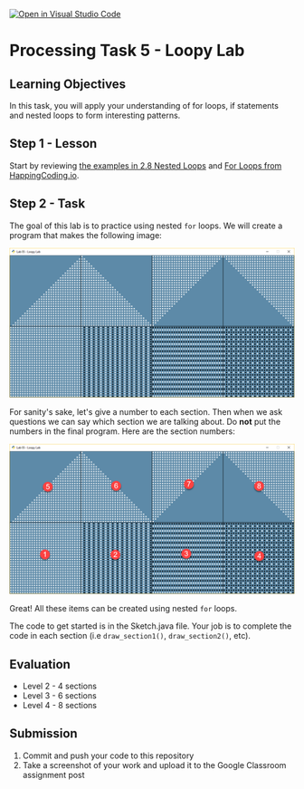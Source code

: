 [![Open in Visual Studio Code](https://classroom.github.com/assets/open-in-vscode-f059dc9a6f8d3a56e377f745f24479a46679e63a5d9fe6f495e02850cd0d8118.svg)](https://classroom.github.com/online_ide?assignment_repo_id=7474831&assignment_repo_type=AssignmentRepo)
# Processing Task 5 - Loopy Lab

## Learning Objectives
In this task, you will apply your understanding of for loops, if statements and nested loops to form interesting patterns.



## Step 1 - Lesson
Start by reviewing [the examples in 2.8 Nested Loops](https://replit.com/@EricFabroa/28-Nested-Loops#Main.java) and [For Loops from HappingCoding.io](https://happycoding.io/tutorials/processing/for-loops).


## Step 2 - Task
The goal of this lab is to practice using nested ``for`` loops. We will create
a program that makes the following image:

![](loopy_lab_screenshot.png)

For sanity's sake, let's give a number to each section.
Then when we ask questions we can say which section we are talking about.
Do **not** put the numbers in the final program. Here are the section numbers:

![](loopy_lab_screenshot_numbered.png)

Great! All these items can be created using nested ``for`` loops.

The code to get started is in the Sketch.java file.  Your job is to complete the code in each section (i.e `draw_section1()`, `draw_section2()`, etc).  

## Evaluation
* Level 2 - 4 sections
* Level 3 - 6 sections
* Level 4 - 8 sections

## Submission
1. Commit and push your code to this repository
2. Take a screenshot of your work and upload it to the Google Classroom assignment post
